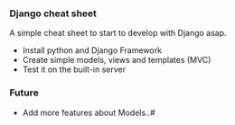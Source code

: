 ### Django cheat sheet

A simple cheat sheet to start to develop with Django asap.

- Install python and Django Framework
- Create simple models, views and templates (MVC)
- Test it on the built-in server

### Future
- Add more features about Models..#
